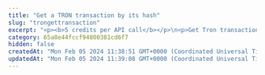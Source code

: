 ```yaml
---
title: "Get a TRON transaction by its hash"
slug: "trongettransaction"
excerpt: "<p><b>5 credits per API call</b></p>\n<p>Get Tron transaction by hash.</p>"
category: 65a8e44fccf94800381cd6f7
hidden: false
createdAt: "Mon Feb 05 2024 11:38:51 GMT+0000 (Coordinated Universal Time)"
updatedAt: "Mon Feb 05 2024 11:39:08 GMT+0000 (Coordinated Universal Time)"
---
```

